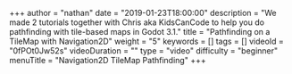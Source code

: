 +++
author = "nathan"
date = "2019-01-23T18:00:00"
description = "We made 2 tutorials together with Chris aka KidsCanCode to help you do pathfinding with tile-based maps in Godot 3.1."
title = "Pathfinding on a TileMap with Navigation2D"
weight = "5"
keywords = []
tags = []
videoId = "0fPOt0Jw52s"
videoDuration = ""
type = "video"
difficulty = "beginner"
menuTitle = "Navigation2D TileMap Pathfinding"
+++
